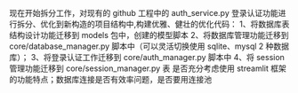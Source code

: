 现在开始拆分工作，对现有的 github 工程中的 auth_service.py 登录认证功能进行拆分、优化到新构造的项目结构中,构建优雅、健壮的优化代码：
1、将数据库表结构设计功能迁移到 models 包中，创建的模型脚本
2、将数据库管理功能迁移到 core/database_manager.py 脚本中（可以灵活切换使用 sqlite、mysql 2 种数据库）；
3、将登录认证工作迁移到 core/auth_manager.py 脚本中
4、将 session 管理功能迁移到 core/session_manager.py 表
是否充分考虑使用 streamlit 框架的功能特点；数据库连接是否有效率问题，是否要用连接池
